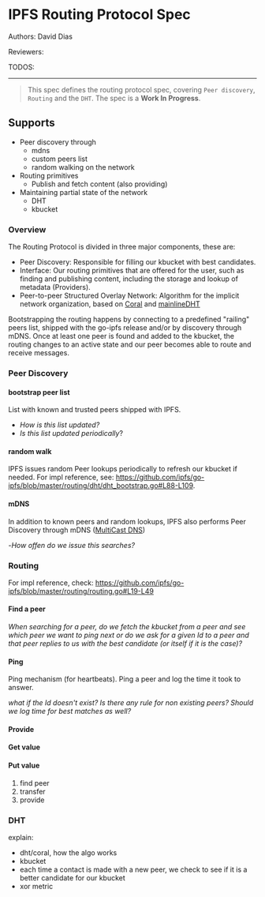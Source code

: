 IPFS Routing Protocol Spec
==========================

Authors: David Dias

Reviewers:

TODOS:

-----------------------

> This spec defines the routing protocol spec, covering `Peer discovery`, `Routing` and the `DHT`. The spec is a **Work In Progress**.

## Supports

- Peer discovery through
  - mdns
  - custom peers list
  - random walking on the network
- Routing primitives
  - Publish and fetch content (also providing)
- Maintaining partial state of the network
  - DHT
  - kbucket

### Overview

The Routing Protocol is divided in three major components, these are:
- Peer Discovery: Responsible for filling our kbucket with best candidates.
- Interface: Our routing primitives that are offered for the user, such as finding and publishing content, including the storage and lookup of metadata (Providers).
- Peer-to-peer Structured Overlay Network: Algorithm for the implicit network organization, based on [Coral](http://iptps03.cs.berkeley.edu/final-papers/coral.pdf) and [mainlineDHT](http://www.bittorrent.org/beps/bep_0005.html)

Bootstrapping the routing happens by connecting to a predefined "railing" peers list, shipped with the go-ipfs release and/or by discovery through mDNS. Once at least one peer is found and added to the kbucket, the routing changes to an active state and our peer becomes able to route and receive messages.

### Peer Discovery

#### bootstrap peer list

List with known and trusted peers shipped with IPFS.

- _How is this list updated?_
- _Is this list updated periodically_?

#### random walk

IPFS issues random Peer lookups periodically to refresh our kbucket if needed. For impl reference, see: https://github.com/ipfs/go-ipfs/blob/master/routing/dht/dht_bootstrap.go#L88-L109.

#### mDNS

In addition to known peers and random lookups, IPFS also performs Peer Discovery through mDNS ([MultiCast DNS](https://tools.ietf.org/html/rfc6762))

-_How offen do we issue this searches?_

### Routing

For impl reference, check: https://github.com/ipfs/go-ipfs/blob/master/routing/routing.go#L19-L49

#### Find a peer

_When searching for a peer, do we fetch the kbucket from a peer and see which peer we want to ping next or do we ask for a given Id to a peer and that peer replies to us with the best candidate (or itself if it is the case)?_

#### Ping

Ping mechanism (for heartbeats). Ping a peer and log the time it took to answer.

_what if the Id doesn't exist? Is there any rule for non existing peers? Should we log time for best matches as well?_

#### Provide

#### Get value

#### Put value

1. find peer
2. transfer 
3. provide

### DHT 

explain:
- dht/coral, how the algo works
- kbucket
- each time a contact is made with a new peer, we check to see if it is a better candidate for our kbucket
- xor metric
